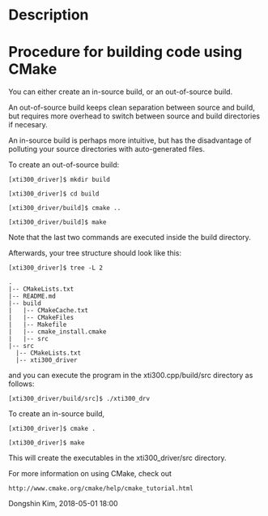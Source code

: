 
Description
========================================


Procedure for building code using CMake
========================================
You can either create an in-source build, or an out-of-source build. 

An out-of-source build keeps clean separation between source and build, but requires more overhead to switch between source and build directories if necesary.

An in-source build is perhaps more intuitive, but has the disadvantage of polluting your source directories with auto-generated files.

To create an out-of-source build:

	[xti300_driver]$ mkdir build

	[xti300_driver]$ cd build

	[xti300_driver/build]$ cmake ..

	[xti300_driver/build]$ make

Note that the last two commands are executed inside the build directory.

Afterwards, your tree structure should look like this:

	[xti300_driver]$ tree -L 2

	.
	|-- CMakeLists.txt
	|-- README.md
	|-- build
	|   |-- CMakeCache.txt
	|   |-- CMakeFiles
	|   |-- Makefile
	|   |-- cmake_install.cmake
	|   |-- src
	|-- src
	  |-- CMakeLists.txt
	  |-- xti300_driver

and you can execute the program in the xti300.cpp/build/src directory as follows:

	[xti300_driver/build/src]$ ./xti300_drv

To create an in-source build,

	[xti300_driver]$ cmake .

	[xti300_driver]$ make

This will create the executables in the xti300_driver/src directory.

For more information on using CMake, check out 

	http://www.cmake.org/cmake/help/cmake_tutorial.html

Dongshin Kim, 2018-05-01 18:00
	